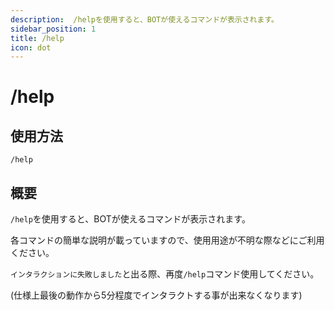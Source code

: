 ```yaml
---
description:  /helpを使用すると、BOTが使えるコマンドが表示されます。
sidebar_position: 1
title: /help
icon: dot
---
```


# /help

## 使用方法
```
/help
```

## 概要

`/help`を使用すると、BOTが使えるコマンドが表示されます。

各コマンドの簡単な説明が載っていますので、使用用途が不明な際などにご利用ください。

`インタラクションに失敗しました`と出る際、再度`/help`コマンド使用してください。

(仕様上最後の動作から5分程度でインタラクトする事が出来なくなります)